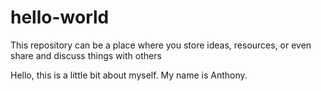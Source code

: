# hello-world
This repository can be a place where you store ideas, resources, or even share and discuss things with others

Hello, this is a little bit about myself. My name is Anthony.
